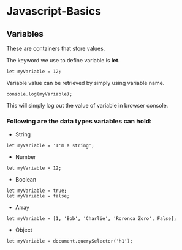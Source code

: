# Javascript-Basics

## Variables

These are containers that store values.

The keyword we use to define variable is **let**.

```
let myVariable = 12;
```

Variable value can be retrieved by simply using variable name.

```
console.log(myVariable);
```

This will simply log out the value of variable in browser console.

### Following are the data types variables can hold:

- String
```
let myVariable = 'I'm a string';
```

- Number
```
let myVariable = 12;
```

- Boolean
```
let myVariable = true;
let myVariable = false;
```

- Array
```
let myVariable = [1, 'Bob', 'Charlie', 'Roronoa Zoro', False];
```

- Object
```
let myVariable = document.querySelector('h1');
```
